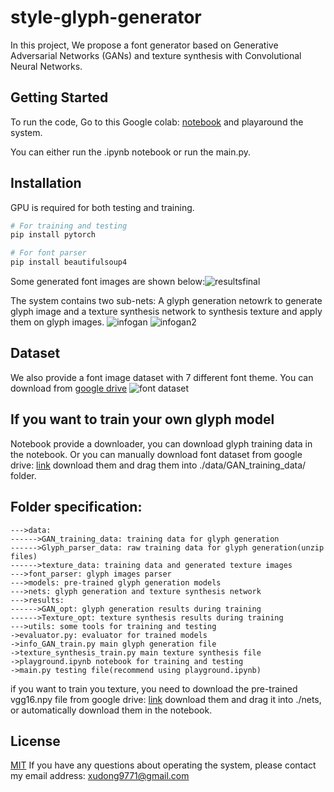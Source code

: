 # style-glyph-generator
In this project, We propose a font generator based on Generative Adversarial Networks (GANs) and texture synthesis with Convolutional Neural Networks.

## Getting Started
To run the code, Go to this Google colab: [notebook](https://colab.research.google.com/drive/1i-sxC_zZ6qgz9ovRLgx08ogdaQG4EXKE?usp=sharing) and playaround the system.

You can either run the .ipynb notebook or run the main.py.


## Installation
GPU is required for both testing and training.
```bash
# For training and testing
pip install pytorch

# For font parser
pip install beautifulsoup4
```

Some generated font images are shown below:![resultsfinal](https://user-images.githubusercontent.com/33721483/116821929-07c77400-ab74-11eb-9bbb-a4af8e80add8.png)

The system contains two sub-nets: A glyph generation netowrk to generate glyph image and a texture synthesis network to synthesis texture and apply them on glyph images.
![infogan](https://user-images.githubusercontent.com/33721483/116822588-82de5980-ab77-11eb-9473-3cf392070b9b.png)
![infogan2](https://user-images.githubusercontent.com/33721483/116822592-8671e080-ab77-11eb-8a22-2e554c67f758.png)

## Dataset
We also provide a font image dataset with 7 different font theme. You can download from [google drive](https://drive.google.com/drive/folders/1kmd-IQOUktefLss5WiF7ZASKrJxlzSNv?usp=sharing)
![font dataset](https://user-images.githubusercontent.com/33721483/116822879-3e53bd80-ab79-11eb-98a9-33222ae03a8a.jpg)


## If you want to train your own glyph model
Notebook provide a downloader, you can download glyph training data in the notebook.
Or you can manually download font dataset from google drive: [link](https://drive.google.com/drive/folders/1kmd-IQOUktefLss5WiF7ZASKrJxlzSNv?usp=sharing)
download them and drag them into ./data/GAN_training_data/   folder.

## Folder specification:
```
--->data:
------>GAN_training_data: training data for glyph generation
------>Glyph_parser_data: raw training data for glyph generation(unzip files)
------>texture_data: training data and generated texture images
--->font_parser: glyph images parser
--->models: pre-trained glyph generation models
--->nets: glyph generation and texture synthesis network
--->results:
------>GAN_opt: glyph generation results during training
------>Texture_opt: texture synthesis results during training
--->utils: some tools for training and testing
->evaluator.py: evaluator for trained models
->info_GAN_train.py main glyph generation file
->texture_synthesis_train.py main texture synthesis file
->playground.ipynb notebook for training and testing
->main.py testing file(recommend using playground.ipynb)
```

if you want to train you texture, you need to download the pre-trained vgg16.npy file from google drive: [link](https://drive.google.com/file/d/1wMXkLIDOiOepUoAjbhuCx7RssCTRRUp1/view?usp=sharing)
download them and drag it into ./nets, or automatically download them in the notebook.
## License
[MIT](https://choosealicense.com/licenses/mit/)
If you have any questions about operating the system, please contact my email address: xudong9771@gmail.com
